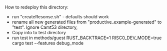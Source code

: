 How to redeploy this directory: 

- run "createResonse.sh" - defaults should work
- rename all new generated files from "productive_example-generated" to "test". Ignore Camt53 directory, 
- Copy into to test directory
- run test in methods/guest  RUST_BACKTRACE=1 RISC0_DEV_MODE=true cargo test --features debug_mode
